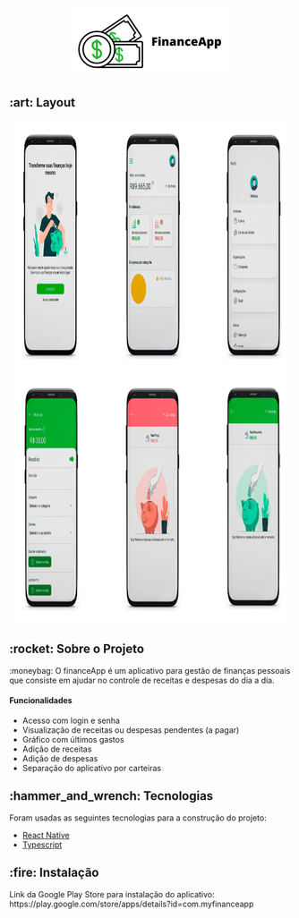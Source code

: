 <h1 align="center">
  <img src="https://github.com/viniciusbls9/financeapp/blob/master/.github/logo3x.png" />
</h1>



<h2 id="layout">:art: Layout</h2>
<p>
  <img src="https://github.com/viniciusbls9/financeapp/blob/master/.github/mockups.jpg" height="450" />
  <img src="https://github.com/viniciusbls9/financeapp/blob/master/.github/mockups-financeapp.jpg" height="450" />
</p>

<h2 id="layout">:rocket: Sobre o Projeto</h2>
<p>:moneybag: O financeApp é um aplicativo para gestão de finanças pessoais que consiste em ajudar no controle de receitas e despesas do dia a dia.</p>

<h4>Funcionalidades</h4>

  - Acesso com login e senha
  - Visualização de receitas ou despesas pendentes (a pagar)
  - Gráfico com últimos gastos
  - Adição de receitas
  - Adição de despesas
  - Separação do aplicativo por carteiras

<h2>:hammer_and_wrench: Tecnologias</h2>
<p>Foram usadas as seguintes tecnologias para a construção do projeto:</p>

 - [React Native](https://reactnative.dev/)
 - [Typescript](https://www.typescriptlang.org/)

<h2>:fire: Instalação</h2>
<p>Link da Google Play Store para instalação do aplicativo: https://play.google.com/store/apps/details?id=com.myfinanceapp</p>
